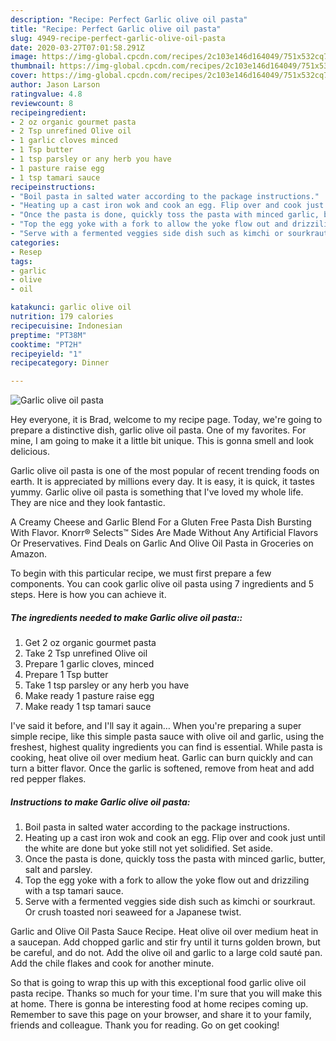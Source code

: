 ```yaml
---
description: "Recipe: Perfect Garlic olive oil pasta"
title: "Recipe: Perfect Garlic olive oil pasta"
slug: 4949-recipe-perfect-garlic-olive-oil-pasta
date: 2020-03-27T07:01:58.291Z
image: https://img-global.cpcdn.com/recipes/2c103e146d164049/751x532cq70/garlic-olive-oil-pasta-recipe-main-photo.jpg
thumbnail: https://img-global.cpcdn.com/recipes/2c103e146d164049/751x532cq70/garlic-olive-oil-pasta-recipe-main-photo.jpg
cover: https://img-global.cpcdn.com/recipes/2c103e146d164049/751x532cq70/garlic-olive-oil-pasta-recipe-main-photo.jpg
author: Jason Larson
ratingvalue: 4.8
reviewcount: 8
recipeingredient:
- 2 oz organic gourmet pasta
- 2 Tsp unrefined Olive oil
- 1 garlic cloves minced
- 1 Tsp butter
- 1 tsp parsley or any herb you have
- 1 pasture raise egg
- 1 tsp tamari sauce
recipeinstructions:
- "Boil pasta in salted water according to the package instructions."
- "Heating up a cast iron wok and cook an egg. Flip over and cook just until the white are done but yoke still not yet solidified. Set aside."
- "Once the pasta is done, quickly toss the pasta with minced garlic, butter, salt and parsley."
- "Top the egg yoke with a fork to allow the yoke flow out and drizziling with a tsp tamari sauce."
- "Serve with a fermented veggies side dish such as kimchi or sourkraut. Or crush toasted nori seaweed for a Japanese twist."
categories:
- Resep
tags:
- garlic
- olive
- oil

katakunci: garlic olive oil
nutrition: 179 calories
recipecuisine: Indonesian
preptime: "PT38M"
cooktime: "PT2H"
recipeyield: "1"
recipecategory: Dinner

---
```



![Garlic olive oil pasta](https://img-global.cpcdn.com/recipes/2c103e146d164049/751x532cq70/garlic-olive-oil-pasta-recipe-main-photo.jpg)

Hey everyone, it is Brad, welcome to my recipe page. Today, we're going to prepare a distinctive dish, garlic olive oil pasta. One of my favorites. For mine, I am going to make it a little bit unique. This is gonna smell and look delicious.

Garlic olive oil pasta is one of the most popular of recent trending foods on earth. It is appreciated by millions every day. It is easy, it is quick, it tastes yummy. Garlic olive oil pasta is something that I've loved my whole life. They are nice and they look fantastic.

A Creamy Cheese and Garlic Blend For a Gluten Free Pasta Dish Bursting With Flavor. Knorr® Selects™ Sides Are Made Without Any Artificial Flavors Or Preservatives. Find Deals on Garlic And Olive Oil Pasta in Groceries on Amazon.


To begin with this particular recipe, we must first prepare a few components. You can cook garlic olive oil pasta using 7 ingredients and 5 steps. Here is how you can achieve it.

##### The ingredients needed to make Garlic olive oil pasta::

1. Get 2 oz organic gourmet pasta
1. Take 2 Tsp unrefined Olive oil
1. Prepare 1 garlic cloves, minced
1. Prepare 1 Tsp butter
1. Take 1 tsp parsley or any herb you have
1. Make ready 1 pasture raise egg
1. Make ready 1 tsp tamari sauce


I&#39;ve said it before, and I&#39;ll say it again… When you&#39;re preparing a super simple recipe, like this simple pasta sauce with olive oil and garlic, using the freshest, highest quality ingredients you can find is essential. While pasta is cooking, heat olive oil over medium heat. Garlic can burn quickly and can turn a bitter flavor. Once the garlic is softened, remove from heat and add red pepper flakes. 

##### Instructions to make Garlic olive oil pasta:

1. Boil pasta in salted water according to the package instructions.
1. Heating up a cast iron wok and cook an egg. Flip over and cook just until the white are done but yoke still not yet solidified. Set aside.
1. Once the pasta is done, quickly toss the pasta with minced garlic, butter, salt and parsley.
1. Top the egg yoke with a fork to allow the yoke flow out and drizziling with a tsp tamari sauce.
1. Serve with a fermented veggies side dish such as kimchi or sourkraut. Or crush toasted nori seaweed for a Japanese twist.


Garlic and Olive Oil Pasta Sauce Recipe. Heat olive oil over medium heat in a saucepan. Add chopped garlic and stir fry until it turns golden brown, but be careful, and do not. Add the olive oil and garlic to a large cold sauté pan. Add the chile flakes and cook for another minute. 

So that is going to wrap this up with this exceptional food garlic olive oil pasta recipe. Thanks so much for your time. I'm sure that you will make this at home. There is gonna be interesting food at home recipes coming up. Remember to save this page on your browser, and share it to your family, friends and colleague. Thank you for reading. Go on get cooking!
